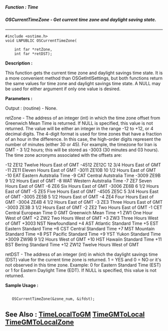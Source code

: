 ##### Function : Time
##### OSCurrentTimeZone - Get current time zone and daylight saving state.
---
```
#include <ostime.h>
void LNPUBLIC OSCurrentTimeZone(

	int far *retZone,
	int far *retDST);
```
**Description :**

This function gets the current time zone and daylight savings time state.  It 
is a more convenient method than OSGetIntlSettings, but both functions return 
the same values for time zone and daylight savings time state.  A NULL may be 
used for either argument if only one value is desired.

**Parameters :**

Output :
(routine)  -  None.


retZone  -  The address of an integer (int) in which the time zone offset from Greenwich Mean Time is returned.  If NULL is specified, this value is not returned.  The value will be either an integer in the range -12 to +12, or 4 decimal digits.  The 4-digit format is used for time zones that have a fraction of an hour in the difference.  In this case, the high-order digits represent the number of minutes (either 30 or 45).  For example, the timezone for Iran is GMT - 3 1/2 hours;  this will be stored as -3003 (30 minutes and 03 hours).  The time zone acronyms associated with the offsets are:

-12         ZE12      Twelve Hours East of GMT
-4512    ZE12C   12 3/4 Hours East of GMT
-11         ZE11      Eleven Hours East of GMT
-3011    ZE10B   10 1/2 Hours East of GMT
-10         EAT       Eastern Autstralia Time
-9           CAT       Central  Autstralia Time
-3009    ZE9B     9 1/2 Hours East of GMT
-8           WAT      Western Autstralia Time
-7           ZE7        Seven Hours East of GMT
-6           ZE6        Six Hours East of GMT
-3006    ZE6B     6 1/2 Hours East of GMT
-5           ZE5        Five Hours East of GMT
-4505    ZE5C     5 3/4 Hours East of GMT
-3005    ZE5B     5 1/2 Hours East of GMT
-4           ZE4        Four Hours East of GMT
-3004    ZE4B     4 1/2 Hours East of GMT
-3           ZE3        Three Hours East of GMT
-3003    ZE3B     3 1/2 Hours East of GMT
-2           ZE2        Two Hours East of GMT
-1           CET       Central European Time
 0           GMT       Greenwich Mean Time
+1          ZW1       One Hour West of GMT
+2          ZW2       Two Hours West of GMT
+3          ZW3       Three Hours West of GMT
+3003   NST        Newfoundland
+4          AST        Atlantic Standard Time
+5          EST        Eastern Standard Time
+6          CST        Central Standard Time
+7          MST       Mountain Standard Time
+8          PST        Pacific Standard Time
+9          YST        Yukon Standard Time
+3009   ZW9B    9 1/2 Hours West of GMT
+10        HST       Hawaiin Standard Time
+11        BST       Bering Standard Time
+12        ZW12    Twelve Hours West of GMT

retDST  -  The address of an integer (int) in which the daylight savings time (DST) value for the current time zone is returned. 1 = YES and 0 = NO or it's not observed in this time zone.  Example: 0 for Eastern Standard Time (EST) or 1 for Eastern Daylight Time (EDT).  If NULL is specified, this value is not returned. 


**Sample Usage :**
```

   OSCurrentTimeZone(&zone_num, &ifdst);

```
**See Also :**
[TimeLocalToGM](/domino-c-api-docs/reference/Func/TimeLocalToGM)
[TimeGMToLocal](/domino-c-api-docs/reference/Func/TimeGMToLocal)
[TimeGMToLocalZone](/domino-c-api-docs/reference/Func/TimeGMToLocalZone)
---
